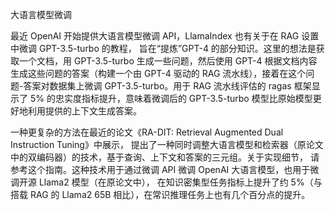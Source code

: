 大语言模型微调

最近 OpenAI 开始提供大语言模型微调 API，LlamaIndex 也有关于在 RAG 设置中微调 GPT-3.5-turbo 的教程，
旨在“提炼”GPT-4 的部分知识。这里的想法是获取一个文档，用 GPT-3.5-turbo 生成一些问题，然后使用 GPT-4 
根据文档内容生成这些问题的答案（构建一个由 GPT-4 驱动的 RAG 流水线），接着在这个问题-答案对数据集上微调 
GPT-3.5-turbo。用于 RAG 流水线评估的 ragas 框架显示了 5% 的忠实度指标提升，意味着微调后的 GPT-3.5-turbo 
模型比原始模型更好地利用提供的上下文生成答案。

一种更复杂的方法在最近的论文《RA-DIT: Retrieval Augmented Dual Instruction Tuning》中展示，
提出了一种同时调整大语言模型和检索器（原论文中的双编码器）的技术，基于查询、上下文和答案的三元组。关于实现细节，
请参考这个指南。这种技术用于通过微调 API 微调 OpenAI 大语言模型，也用于微调开源 Llama2 模型（在原论文中），
在知识密集型任务指标上提升了约 5%（与搭载 RAG 的 Llama2 65B 相比），在常识推理任务上也有几个百分点的提升。
